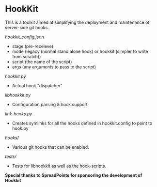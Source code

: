 HookKit
=======

This is a toolkit aimed at simplifying the deployment and maintenance of server-side git hooks.

_hookkit_config.json_
  * stage (pre-receieve)
  * mode (legacy (normal stand alone hook) or hookkit (simpler to write from scratch)) 
  * script (the name of the script)
  * args (any arguments to pass to the script)

_hookkit.py_
  * Actual hook "dispatcher"

_libhookkit.py_
  * Configuration parsing & hook support

_link-hooks.py_
  * Creates symlinks for all the hooks defined in hookkit.config to point to hook.py

_hooks/_
  * Various git hooks that can be enabled.

_tests/_
  * Tests for libhookkit as well as the hook-scripts.

**Special thanks to SpreadPointe for sponsoring the development of Hookkit**
